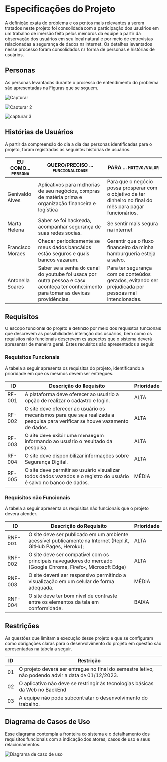 # Especificações do Projeto

A definição exata do problema e os pontos mais relevantes a serem tratados neste projeto foi consolidada com a participação dos usuários em um trabalho de imersão feito pelos membros da equipe a partir da observação dos usuários em seu local natural e por meio de entrevistas relacionadas a segurança de dados na internet. Os detalhes levantados nesse processo foram consolidados na forma de personas e histórias de usuários.

## Personas

As personas levantadas durante o processo de entendimento do problema são apresentadas na Figuras que se seguem.

![Capturar](https://user-images.githubusercontent.com/104511336/228982853-3b1f38d8-3384-4113-99ca-37a03f2f102b.PNG) 

![Capturar 2](https://user-images.githubusercontent.com/104511336/228982885-caba2134-86b7-4e59-bf73-f16d79ead89a.PNG)

![capturar 3](https://user-images.githubusercontent.com/104511336/228982931-8c7c7304-0c5a-4ae5-a2f8-f72a65c3cfe7.PNG)





## Histórias de Usuários

A partir da compreensão do dia a dia das personas identificadas para o projeto, foram registradas as seguintes histórias de usuários.

|EU COMO... `PERSONA`| QUERO/PRECISO ... `FUNCIONALIDADE` |PARA ... `MOTIVO/VALOR`                 |
|--------------------|------------------------------------|----------------------------------------|
|Genivaldo Alves | Aplicativos para melhorias de seu negócios, compras de matéria prima e organização financeira e logística        | Para que o negócio possa prosperar com o objetivo de ter  dinheiro no final do mês para pagar funcionários.          |
|Marta Helena | Saber se foi hackeada, acompanhar segurança de suas redes socias.       | Se sentir mais segura na internet             |
|Francisco Moraes | Checar periodicamente se meus dados bancários estão seguros e quais bancos vazaram.          | Garantir que o fluxo financeiro da minha hamburgueria esteja a salvo.               |
|Antonella Soares | Saber se a senha do canal do youtube foi usada por outra pessoa e caso aconteça ter conhecimento para tomar as devidas providências.           | Para ter segurança com os conteúdos gerados, evitando ser prejudicada por pessoas mal intencionadas.           |

## Requisitos

O escopo funcional do projeto é definido por meio dos requisitos funcionais que descrevem as possibilidades interação dos usuários, bem como os requisitos não funcionais descrevem os aspectos que o sistema deverá apresentar de maneira geral. Estes requisitos são apresentados a seguir.

### Requisitos Funcionais

A tabela a seguir apresenta os requisitos do projeto, identificando a prioridade em que os mesmos devem ser entregues.

|ID    | Descrição do Requisito  | Prioridade |
|------|-----------------------------------------|----|
|RF-001| A plataforma deve oferecer ao usuário a opção de realizar o cadastro e login. | ALTA | 
|RF-002| O site deve  oferecer ao usuário os mecanismos para que seja realizada a pesquisa para verificar se houve vazamento de dados.    | ALTA |
|RF-003| O site  deve exibir uma mensagem informando ao usuário o resultado da pesquisa.  | ALTA |
|RF-004| O site deve disponibilizar informações sobre Segurança Digital. | ALTA |
|RF-005| O site deve permitir ao usuário visualizar todos dados vazados e o registro do usuário é salvo no banco de dados. | MÉDIA |

### Requisitos não Funcionais

A tabela a seguir apresenta os requisitos não funcionais que o projeto deverá atender.

|ID     | Descrição do Requisito  |Prioridade |
|-------|-------------------------|----|
|RNF-001| O site deve ser publicado em um ambiente acessível publicamente na Internet (Repl.it, GitHub Pages, Heroku);  | ALTA | 
|RNF-002| O site deve ser compatível com os principais navegadores do mercado (Google Chrome, Firefox, Microsoft Edge) |  ALTA | 
|RNF-003| O site deverá ser responsivo permitindo a visualização em um celular de forma adequada. |  MÉDIA | 
|RNF-004| O site deve ter bom nível de contraste entre os elementos da tela em conformidade. |  BAIXA | 

## Restrições

As questões que limitam a execução desse projeto e que se configuram como obrigações claras para o desenvolvimento do projeto em questão são apresentadas na tabela a seguir.

|ID| Restrição                                             |
|--|-------------------------------------------------------|
|01| O projeto deverá ser entregue no final do semestre letivo, não podendo advir a data de 01/12/2023. |
|02| O aplicativo não deve se restringir às tecnologias básicas da Web no BackEnd        |
|03| A equipe não pode subcontratar o desenvolvimento do trabalho.       |

## Diagrama de Casos de Uso

Esse diagrama contempla a fronteira do sistema e o detalhamento dos requisitos funcionais com a indicação dos atores, casos de uso e seus relacionamentos. 

![Diagrama de caso de uso](https://user-images.githubusercontent.com/104511336/228986405-d8ffa1af-a802-4843-b07d-f07e03ebc8a2.PNG)
